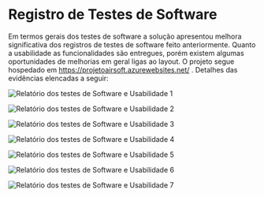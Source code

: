 # Registro de Testes de Software

Em termos gerais dos testes de software a solução apresentou melhora significativa dos registros de testes de software feito 
anteriormente. Quanto a usabilidade as funcionalidades são entregues, porém existem algumas oportunidades de melhorias em geral ligas
ao layout. O projeto segue hospedado em https://projetoairsoft.azurewebsites.net/ . Detalhes das evidências elencadas a seguir:
 
![Relatório dos testes de Software e Usabilidade 1](img/RSU1.png)

![Relatório dos testes de Software e Usabilidade 2](img/RSU2.png)

![Relatório dos testes de Software e Usabilidade 3](img/RSU3.png)

![Relatório dos testes de Software e Usabilidade 4](img/RSU4.png)

![Relatório dos testes de Software e Usabilidade 5](img/RSU5.png)

![Relatório dos testes de Software e Usabilidade 6](img/RSU6.png)

![Relatório dos testes de Software e Usabilidade 7](img/RSU7.png)



